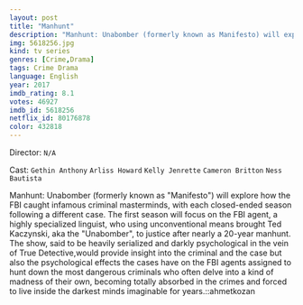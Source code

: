 ```yaml
---
layout: post
title: "Manhunt"
description: "Manhunt: Unabomber (formerly known as Manifesto) will explore how the FBI caught infamous criminal masterminds, with each closed-ended season following a different case. The first season will focus on the FBI agent, a highly specialized linguist, who using unconventional means brought Ted Kaczynski, aka the Unabomber, to justice after nearly a 20-year manhunt. The show, said to be heavily serialized and darkly psychological in the vein of True Detective,would provide insight into the criminal and the case but also the psychologic.."
img: 5618256.jpg
kind: tv series
genres: [Crime,Drama]
tags: Crime Drama 
language: English
year: 2017
imdb_rating: 8.1
votes: 46927
imdb_id: 5618256
netflix_id: 80176878
color: 432818
---
```

Director: `N/A`  

Cast: `Gethin Anthony` `Arliss Howard` `Kelly Jenrette` `Cameron Britton` `Ness Bautista` 

Manhunt: Unabomber (formerly known as "Manifesto") will explore how the FBI caught infamous criminal masterminds, with each closed-ended season following a different case. The first season will focus on the FBI agent, a highly specialized linguist, who using unconventional means brought Ted Kaczynski, aka the "Unabomber", to justice after nearly a 20-year manhunt. The show, said to be heavily serialized and darkly psychological in the vein of True Detective,would provide insight into the criminal and the case but also the psychological effects the cases have on the FBI agents assigned to hunt down the most dangerous criminals who often delve into a kind of madness of their own, becoming totally absorbed in the crimes and forced to live inside the darkest minds imaginable for years.::ahmetkozan